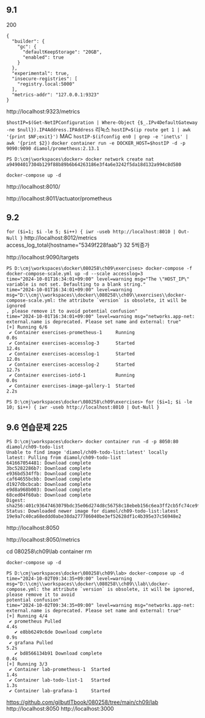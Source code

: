 ## 9.1
200
```
{
  "builder": {
    "gc": {
      "defaultKeepStorage": "20GB",
      "enabled": true
    }
  },
  "experimental": true,
  "insecure-registries": [
    "registry.local:5000"
  ],
  "metrics-addr": "127.0.0.1:9323"
}
```

http://localhost:9323/metrics


`$hostIP=$(Get-NetIPConfiguration | Where-Object {$_.IPv4DefaultGateway -ne $null}).IP4Address.IPAddress`
리눅스 
`hostIP=$(ip route get 1 | awk '{print $NF;exit}')`
MAC 
`hostIP-$(ifconfig en0 | grep -e 'inet\s' | awk '{print $2})`
`docker container run -e DOCKER_HOST=$hostIP -d -p 9090:9090 diamol/prometheus:2.13.1`

```
PS D:\cmj\workspaces\docker> docker network create nat
a94904017304b129f88b89b6b64263186e3f4a6e3242f5da18d132a994c8d580

docker-compose up -d
```
http://localhost:8010/

http://localhost:8011/actuator/prometheus

## 9.2
`for ($i=1; $i -le 5; $i++) { iwr -useb http://localhost:8010 | Out-Null }`
http://localhost:8012/metrics
access_log_total{hostname="5349f228faab"} 32
5씩증가

http://localhost:9090/targets

```
PS D:\cmj\workspaces\docker\080258\ch09\exercises> docker-compose -f docker-compose-scale.yml up -d --scale accesslog=3
time="2024-10-01T16:34:01+09:00" level=warning msg="The \"HOST_IP\" variable is not set. Defaulting to a blank string."
time="2024-10-01T16:34:01+09:00" level=warning msg="D:\\cmj\\workspaces\\docker\\080258\\ch09\\exercises\\docker-compose-scale.yml: the attribute `version` is obsolete, it will be ignored
, please remove it to avoid potential confusion"
time="2024-10-01T16:34:01+09:00" level=warning msg="networks.app-net: external.name is deprecated. Please set name and external: true"
[+] Running 6/6
 ✔ Container exercises-prometheus-1     Running                                                                                                                                       0.0s 
 ✔ Container exercises-accesslog-3      Started                                                                                                                                      12.4s 
 ✔ Container exercises-accesslog-1      Started                                                                                                                                      12.0s 
 ✔ Container exercises-accesslog-2      Started                                                                                                                                      12.7s 
 ✔ Container exercises-iotd-1           Running                                                                                                                                       0.0s 
 ✔ Container exercises-image-gallery-1  Started                                                                                                                                       2.2s 

PS D:\cmj\workspaces\docker\080258\ch09\exercises> for ($i=1; $i -le 10; $i++) { iwr -useb http://localhost:8010 | Out-Null }
```
## 9.6 연습문제 225
```
PS D:\cmj\workspaces\docker> docker container run -d -p 8050:80 diamol/ch09-todo-list
Unable to find image 'diamol/ch09-todo-list:latest' locally
latest: Pulling from diamol/ch09-todo-list
641667054481: Download complete
3bc5282286b7: Download complete
e936bd534ffb: Download complete
caf64655bcbb: Download complete
d1927dbcbcab: Download complete
e9d8a968b003: Download complete
68ced04f60ab: Download complete
Digest: sha256:401c93647463079bdc35e06d274d8c56758c18ebeb156c6ea3ff2cb5fc74ce9f
Status: Downloaded newer image for diamol/ch09-todo-list:latest
19e9a7c40ca68eddd0abe38da277786040be3ef52628df1c4b395e37c56948e2
```
http://localhost:8050

http://localhost:8050/metrics

cd 080258\ch09\lab
container rm

`docker-compose up -d`
```
PS D:\cmj\workspaces\docker\080258\ch09\lab> docker-compose up -d
time="2024-10-02T09:34:35+09:00" level=warning msg="D:\\cmj\\workspaces\\docker\\080258\\ch09\\lab\\docker-compose.yml: the attribute `version` is obsolete, it will be ignored, please remove it to avoid 
potential confusion"
time="2024-10-02T09:34:35+09:00" level=warning msg="networks.app-net: external.name is deprecated. Please set name and external: true"
[+] Running 4/4
 ✔ prometheus Pulled                                                                                                                                                                                  4.4s 
   ✔ e8bb6249c6de Download complete                                                                                                                                                                   0.9s 
 ✔ grafana Pulled                                                                                                                                                                                     5.2s 
   ✔ bd8566134b91 Download complete                                                                                                                                                                   0.4s 
[+] Running 3/3
 ✔ Container lab-prometheus-1  Started                                                                                                                                                                1.4s 
 ✔ Container lab-todo-list-1   Started                                                                                                                                                                1.3s 
 ✔ Container lab-grafana-1     Started
```
https://github.com/gilbutITbook/080258/tree/main/ch09/lab
http://localhost:8050
http://localhost:3000
